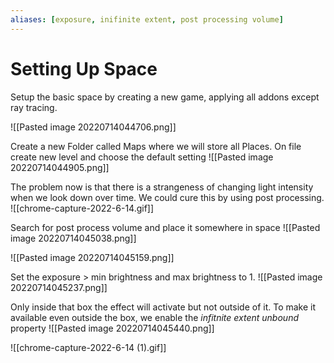 ```yaml
---
aliases: [exposure, inifinite extent, post processing volume]
---
```

# Setting Up Space
Setup the basic space by creating a new game, applying all addons except ray tracing. 

![[Pasted image 20220714044706.png]]

Create a new Folder called Maps where we will store all Places. On file create new level and choose the default setting
![[Pasted image 20220714044905.png]]

The problem now is that there is a strangeness of changing light intensity when we look down over time. We could cure this by using post processing.
![[chrome-capture-2022-6-14.gif]]

Search for post process volume and place it somewhere in space
![[Pasted image 20220714045038.png]]

![[Pasted image 20220714045159.png]]

Set the exposure > min brightness and max brightness to 1.
![[Pasted image 20220714045237.png]]

Only inside that box the effect will activate but not outside of it. To make it available even outside the box, we enable the *infitnite extent unbound* property
![[Pasted image 20220714045440.png]]

![[chrome-capture-2022-6-14 (1).gif]]